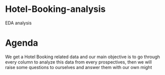 # Hotel-Booking-analysis
EDA analysis
# Agenda
We get a Hotel Booking related data and our main objective is to go through every column to analyze this data from every prospectives, then we will raise some questions to ourselves and answer them with our own might 
